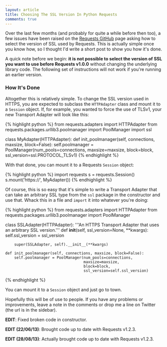 ```yaml
---
layout: article
title: Choosing The SSL Version In Python Requests
comments: true
---
```


Over the last few months (and probably for quite a while before then too), a
few issues have been raised on the
[Requests GitHub](https://github.com/kennethreitz/requests) page asking how to
select the version of SSL used by Requests. This is actually simple once you
know how, so I thought I'd write a short post to show you how it's done.

A quick note before we begin: **it is not possible to select the version of SSL
you want to use before Requests v1.0.0** without changing the underlying
library code. The following set of instructions will not work if you're running
an earlier version.

### How It's Done

Altogether this is relatively simple. To change the SSL version used in HTTPS,
you are expected to subclass the `HTTPAdapter` class and mount it to a
`Session` object. If, for example, you wanted to force the use of TLSv1, your
new Transport Adapter will look like this:

{% highlight python %}
from requests.adapters import HTTPAdapter
from requests.packages.urllib3.poolmanager import PoolManager
import ssl

class MyAdapter(HTTPAdapter):
    def init_poolmanager(self, connections, maxsize, block=False):
        self.poolmanager = PoolManager(num_pools=connections,
                                       maxsize=maxsize,
                                       block=block,
                                       ssl_version=ssl.PROTOCOL_TLSv1)
{% endhighlight %}

With that done, you can mount it to a Requests `Session` object:

{% highlight python %}
import requests
s = requests.Session()
s.mount('https://', MyAdapter())
{% endhighlight %}

Of course, this is so easy that it's simple to write a Transport Adapter that
can take an arbitrary SSL type from the `ssl` package in the constructor and
use that. Whack this in a file and `import` it into whatever you're doing:

{% highlight python %}
from requests.adapters import HTTPAdapter
from requests.packages.urllib3.poolmanager import PoolManager

class SSLAdapter(HTTPAdapter):
    '''An HTTPS Transport Adapter that uses an arbitrary SSL version.'''
    def __init__(self, ssl_version=None, **kwargs):
        self.ssl_version = ssl_version

        super(SSLAdapter, self).__init__(**kwargs)

    def init_poolmanager(self, connections, maxsize, block=False):
        self.poolmanager = PoolManager(num_pools=connections,
                                       maxsize=maxsize,
                                       block=block,
                                       ssl_version=self.ssl_version)
{% endhighlight %}

You can mount it to a `Session` object and just go to town.

Hopefully this will be of use to people. If you have any problems or
improvements, leave a note in the comments or drop me a line on Twitter (the
url is in the sidebar).

**EDIT**: Fixed broken code in constructor.

**EDIT (22/06/13)**: Brought code up to date with Requests v1.2.3.

**EDIT (28/08/13)**: Actually brought code up to date with Requests v1.2.3.
